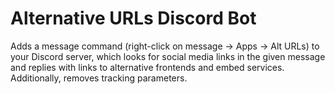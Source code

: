 # Alternative URLs Discord Bot

Adds a message command (right-click on message -> Apps -> Alt URLs) to your Discord server,
which looks for social media links in the given message and replies with links to
alternative frontends and embed services.
Additionally, removes tracking parameters.
